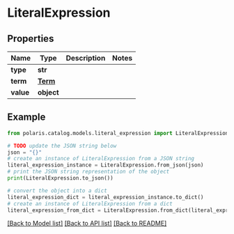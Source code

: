 <!--

 Copyright (c) 2024 Snowflake Computing Inc.
 
 Licensed under the Apache License, Version 2.0 (the "License");
 you may not use this file except in compliance with the License.
 You may obtain a copy of the License at
 
      http://www.apache.org/licenses/LICENSE-2.0
 
 Unless required by applicable law or agreed to in writing, software
 distributed under the License is distributed on an "AS IS" BASIS,
 WITHOUT WARRANTIES OR CONDITIONS OF ANY KIND, either express or implied.
 See the License for the specific language governing permissions and
 limitations under the License.

-->
# LiteralExpression

## Properties

Name | Type | Description | Notes
------------ | ------------- | ------------- | -------------
**type** | **str** |  | 
**term** | [**Term**](Term.md) |  | 
**value** | **object** |  | 

## Example

```python
from polaris.catalog.models.literal_expression import LiteralExpression

# TODO update the JSON string below
json = "{}"
# create an instance of LiteralExpression from a JSON string
literal_expression_instance = LiteralExpression.from_json(json)
# print the JSON string representation of the object
print(LiteralExpression.to_json())

# convert the object into a dict
literal_expression_dict = literal_expression_instance.to_dict()
# create an instance of LiteralExpression from a dict
literal_expression_from_dict = LiteralExpression.from_dict(literal_expression_dict)
```
[[Back to Model list]](../README.md#documentation-for-models) [[Back to API list]](../README.md#documentation-for-api-endpoints) [[Back to README]](../README.md)


